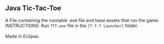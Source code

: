 ## Java Tic-Tac-Toe
A File containing the runnable .exe file and base assets that run the game.
</br>INSTRUCTIONS: Run `TTT.exe` file in the `[T-T-T Launcher]` folder.</br>
</br>Made in Eclipse.</br>
